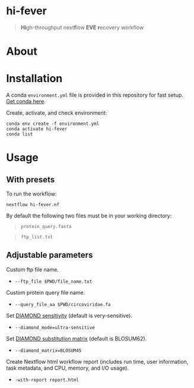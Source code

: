 # hi-fever 
> **Hi**gh-throughput next**f**low **EVE** **r**ecovery workflow


# About


# Installation

A conda `environment.yml` file is provided in this repository for fast setup. [Get conda here](https://docs.conda.io/en/latest/miniconda.html#linux-installers).

Create, activate, and check environment:
```
conda env create -f environment.yml
conda activate hi-fever
conda list
```

# Usage

## With presets

To run the workflow:

`nextflow hi-fever.nf `

By default the following two files must be in your working directory: 
>`protein_query.fasta` 

>`ftp_list.txt`

## Adjustable parameters
Custom ftp file name.

- `--ftp_file $PWD/file_name.txt`


Custom protein query file name.
- `--query_file_aa $PWD/circoviridae.fa`

Set [DIAMOND sensitivity](https://github.com/bbuchfink/diamond/wiki/3.-Command-line-options#sensitivity-modes) (default is very-sensitive).

- `--diamond_mode=ultra-sensitive`

Set [DIAMOND substitution matrix](https://github.com/bbuchfink/diamond/wiki/3.-Command-line-options#alignment-options) (default is BLOSUM62).

- `--diamond_matrix=BLOSUM45`

Create Nextflow html workflow report (includes run time, user information, task metadata, and CPU, memory, and I/O usage).

- `-with-report report.html`